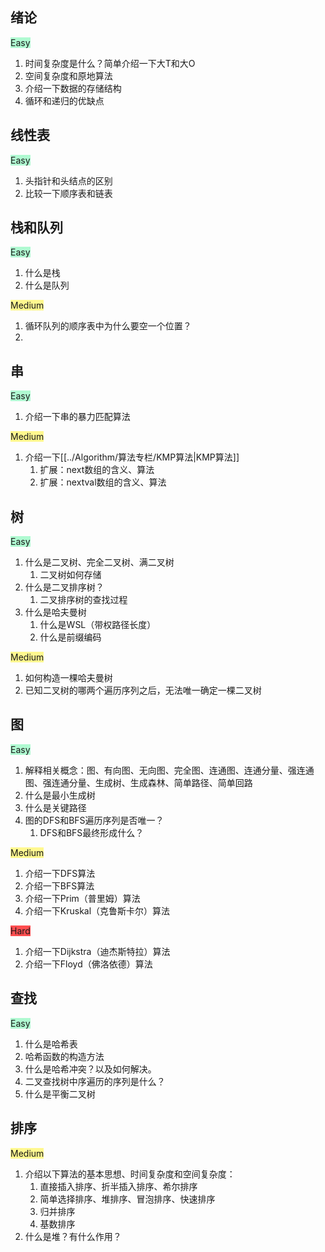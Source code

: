 
## 绪论

<span style="background:#affad1">Easy</span>

1. 时间复杂度是什么？简单介绍一下大T和大O
2. 空间复杂度和原地算法
3. 介绍一下数据的存储结构
4. 循环和递归的优缺点


## 线性表

<span style="background:#affad1">Easy</span>

1. 头指针和头结点的区别
2. 比较一下顺序表和链表


## 栈和队列

<span style="background:#affad1">Easy</span>

1. 什么是栈
2. 什么是队列

<span style="background:#fff88f">Medium</span>

1. 循环队列的顺序表中为什么要空一个位置？
2. 



## 串

<span style="background:#affad1">Easy</span>

1. 介绍一下串的暴力匹配算法

<span style="background:#fff88f">Medium</span>

1. 介绍一下[[../Algorithm/算法专栏/KMP算法|KMP算法]]
	1. 扩展：next数组的含义、算法
	2. 扩展：nextval数组的含义、算法

## 树

<span style="background:#affad1">Easy</span>

1. 什么是二叉树、完全二叉树、满二叉树
	1. 二叉树如何存储
2. 什么是二叉排序树？
	1. 二叉排序树的查找过程
3.  什么是哈夫曼树
	1. 什么是WSL（带权路径长度）
	2. 什么是前缀编码

<span style="background:#fff88f">Medium</span>

1. 如何构造一棵哈夫曼树
2. 已知二叉树的哪两个遍历序列之后，无法唯一确定一棵二叉树

## 图

<span style="background:#affad1">Easy</span>

1. 解释相关概念：图、有向图、无向图、完全图、连通图、连通分量、强连通图、强连通分量、生成树、生成森林、简单路径、简单回路
2. 什么是最小生成树
3. 什么是关键路径
4. 图的DFS和BFS遍历序列是否唯一？
	1. DFS和BFS最终形成什么？

<span style="background:#fff88f">Medium</span>

1. 介绍一下DFS算法
2. 介绍一下BFS算法
3. 介绍一下Prim（普里姆）算法
4. 介绍一下Kruskal（克鲁斯卡尔）算法

<span style="background:#ff4d4f">Hard</span>

1. 介绍一下Dijkstra（迪杰斯特拉）算法
2. 介绍一下Floyd（佛洛依德）算法

## 查找

<span style="background:#affad1">Easy</span>

1. 什么是哈希表
2. 哈希函数的构造方法
3. 什么是哈希冲突？以及如何解决。
4. 二叉查找树中序遍历的序列是什么？
5. 什么是平衡二叉树

## 排序

<span style="background:#fff88f">Medium</span>

1. 介绍以下算法的基本思想、时间复杂度和空间复杂度：
	1. 直接插入排序、折半插入排序、希尔排序
	2. 简单选择排序、堆排序、冒泡排序、快速排序
	3. 归并排序
	4. 基数排序
2. 什么是堆？有什么作用？
